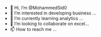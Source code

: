- 👋 Hi, I’m @MohammedSid0
- 👀 I’m interested in developing business ...
- 🌱 I’m currently learning analytics ...
- 💞️ I’m looking to collaborate on excel...
- 📫 How to reach me ...

<!---
MohammedSid0/MohammedSid0 is a ✨ special ✨ repository because its `README.md` (this file) appears on your GitHub profile.
You can click the Preview link to take a look at your changes.
--->
